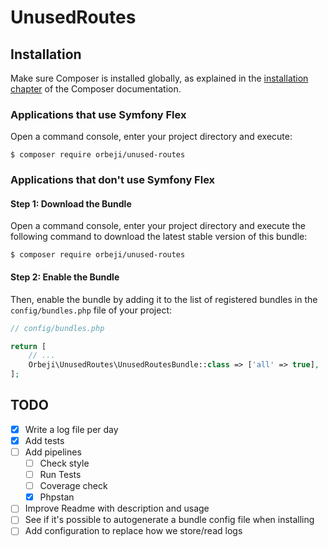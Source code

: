 # UnusedRoutes

## Installation

Make sure Composer is installed globally, as explained in the
[installation chapter](https://getcomposer.org/doc/00-intro.md)
of the Composer documentation.

### Applications that use Symfony Flex

Open a command console, enter your project directory and execute:

```console
$ composer require orbeji/unused-routes
```

### Applications that don't use Symfony Flex

#### Step 1: Download the Bundle

Open a command console, enter your project directory and execute the
following command to download the latest stable version of this bundle:

```console
$ composer require orbeji/unused-routes
```

#### Step 2: Enable the Bundle

Then, enable the bundle by adding it to the list of registered bundles
in the `config/bundles.php` file of your project:

```php
// config/bundles.php

return [
    // ...
    Orbeji\UnusedRoutes\UnusedRoutesBundle::class => ['all' => true],
];
```

## TODO 
- [x] Write a log file per day
- [x] Add tests
- [ ] Add pipelines
  - [ ] Check style
  - [ ] Run Tests
  - [ ] Coverage check
  - [x] Phpstan
- [ ] Improve Readme with description and usage
- [ ] See if it's possible to autogenerate a bundle config file when installing
- [ ] Add configuration to replace how we store/read logs